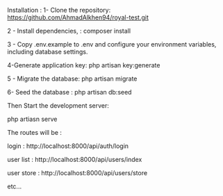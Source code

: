 Installation :
1- Clone the repository:
https://github.com/AhmadAlkhen94/royal-test.git

2 - Install dependencies, :
composer install

3 - Copy .env.example to .env and configure your environment variables, including database settings.

4-Generate application key:
php artisan key:generate

5 - Migrate the database:
php artisan migrate

6- Seed the database :
php artisan db:seed

Then Start the development server:

php artiasn serve

The routes will be :

login : http://localhost:8000/api/auth/login

user list : http://localhost:8000/api/users/index

user store : http://localhost:8000/api/users/store

etc...
